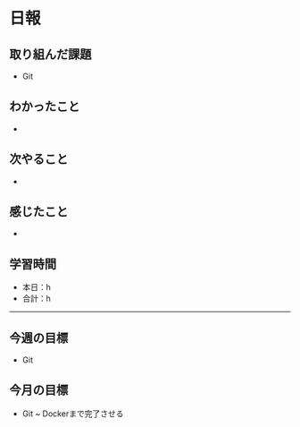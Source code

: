# 日報

## 取り組んだ課題  

- Git

## わかったこと

- 

## 次やること

- 

## 感じたこと

-

## 学習時間

- 本日：h
- 合計：h

---

## 今週の目標

- Git

## 今月の目標

- Git ~ Dockerまで完了させる
